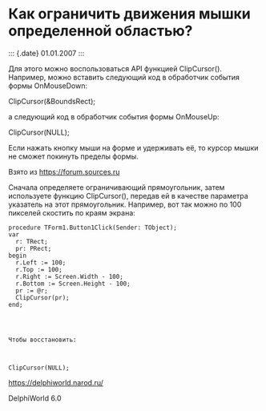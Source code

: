 Как ограничить движения мышки определенной областью?
====================================================

::: {.date}
01.01.2007
:::

Для этого можно воспользоваться API функцией ClipCursor(). Например,
можно вставить следующий код в обработчик события формы OnMouseDown:

ClipCursor(&BoundsRect);

а следующий код в обработчик события формы OnMouseUp:

ClipCursor(NULL);

Если нажать кнопку мыши на форме и удерживать её, то курсор мышки не
сможет покинуть пределы формы.

Взято из <https://forum.sources.ru>

Сначала определяете ограничивающий прямоугольник, затем используете
функцию ClipCursor(), передав ей в качестве параметра указатель на этот
прямоугольник. Например, вот так можно по 100 пикселей скостить по краям
экрана:

    procedure TForm1.Button1Click(Sender: TObject);
    var
      r: TRect;
      pr: PRect;
    begin
      r.Left := 100;
      r.Top := 100;
      r.Right := Screen.Width - 100;
      r.Bottom := Screen.Height - 100;
      pr := @r;
      ClipCursor(pr);
    end;
     
     
     
     
    Чтобы восстановить: 
     
     
     
    ClipCursor(NULL);

<https://delphiworld.narod.ru/>

DelphiWorld 6.0
